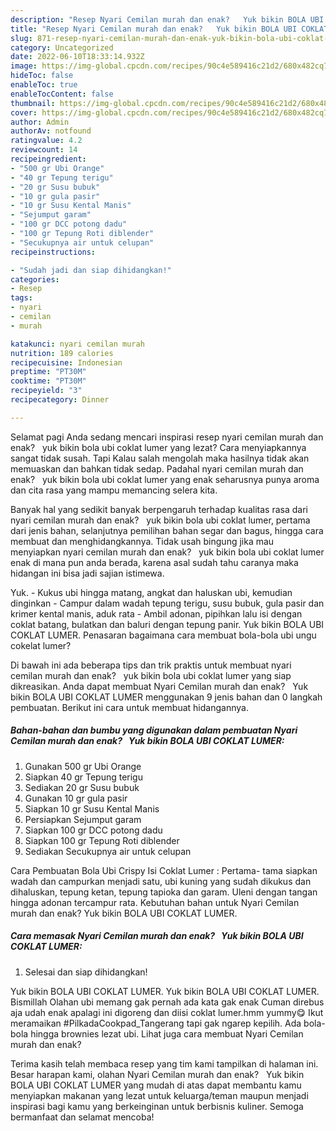 ```yaml
---
description: "Resep Nyari Cemilan murah dan enak?   Yuk bikin BOLA UBI COKLAT LUMER yang Sempurna , Bisa Manjain Lidah"
title: "Resep Nyari Cemilan murah dan enak?   Yuk bikin BOLA UBI COKLAT LUMER yang Sempurna , Bisa Manjain Lidah"
slug: 871-resep-nyari-cemilan-murah-dan-enak-yuk-bikin-bola-ubi-coklat-lumer-yang-sempurna-bisa-manjain-lidah
category: Uncategorized
date: 2022-06-10T18:33:14.932Z
image: https://img-global.cpcdn.com/recipes/90c4e589416c21d2/680x482cq70/nyari-cemilan-murah-dan-enak-yuk-bikin-bola-ubi-coklat-lumer-foto-resep-utama.jpg
hideToc: false
enableToc: true
enableTocContent: false
thumbnail: https://img-global.cpcdn.com/recipes/90c4e589416c21d2/680x482cq70/nyari-cemilan-murah-dan-enak-yuk-bikin-bola-ubi-coklat-lumer-foto-resep-utama.jpg
cover: https://img-global.cpcdn.com/recipes/90c4e589416c21d2/680x482cq70/nyari-cemilan-murah-dan-enak-yuk-bikin-bola-ubi-coklat-lumer-foto-resep-utama.jpg
author: Admin
authorAv: notfound
ratingvalue: 4.2
reviewcount: 14
recipeingredient:
- "500 gr Ubi Orange"
- "40 gr Tepung terigu"
- "20 gr Susu bubuk"
- "10 gr gula pasir"
- "10 gr Susu Kental Manis"
- "Sejumput garam"
- "100 gr DCC potong dadu"
- "100 gr Tepung Roti diblender"
- "Secukupnya air untuk celupan"
recipeinstructions:

- "Sudah jadi dan siap dihidangkan!"
categories:
- Resep
tags:
- nyari
- cemilan
- murah

katakunci: nyari cemilan murah 
nutrition: 189 calories
recipecuisine: Indonesian
preptime: "PT30M"
cooktime: "PT30M"
recipeyield: "3"
recipecategory: Dinner

---
```



Selamat pagi Anda sedang mencari inspirasi resep nyari cemilan murah dan enak?   yuk bikin bola ubi coklat lumer yang lezat? Cara menyiapkannya sangat tidak susah. Tapi Kalau salah mengolah maka hasilnya tidak akan memuaskan dan bahkan tidak sedap. Padahal nyari cemilan murah dan enak?   yuk bikin bola ubi coklat lumer yang enak seharusnya punya aroma dan cita rasa yang mampu memancing selera kita.


Banyak hal yang sedikit banyak berpengaruh terhadap kualitas rasa dari nyari cemilan murah dan enak?   yuk bikin bola ubi coklat lumer, pertama dari jenis bahan, selanjutnya pemilihan bahan segar dan bagus, hingga cara membuat dan menghidangkannya. Tidak usah bingung jika mau menyiapkan nyari cemilan murah dan enak?   yuk bikin bola ubi coklat lumer enak di mana pun anda berada, karena asal sudah tahu caranya maka hidangan ini bisa jadi sajian istimewa.

Yuk. - Kukus ubi hingga matang, angkat dan haluskan ubi, kemudian dinginkan - Campur dalam wadah tepung terigu, susu bubuk, gula pasir dan krimer kental manis, aduk rata - Ambil adonan, pipihkan lalu isi dengan coklat batang, bulatkan dan baluri dengan tepung panir. Yuk bikin BOLA UBI COKLAT LUMER. Penasaran bagaimana cara membuat bola-bola ubi ungu cokelat lumer?


Di bawah ini ada beberapa tips dan trik praktis untuk membuat nyari cemilan murah dan enak?   yuk bikin bola ubi coklat lumer yang siap dikreasikan. Anda dapat membuat Nyari Cemilan murah dan enak?   Yuk bikin BOLA UBI COKLAT LUMER menggunakan 9 jenis bahan dan 0 langkah pembuatan. Berikut ini cara untuk membuat hidangannya.

<!--inarticleads1-->

##### Bahan-bahan dan bumbu yang digunakan dalam pembuatan Nyari Cemilan murah dan enak?   Yuk bikin BOLA UBI COKLAT LUMER:

1. Gunakan 500 gr Ubi Orange
1. Siapkan 40 gr Tepung terigu
1. Sediakan 20 gr Susu bubuk
1. Gunakan 10 gr gula pasir
1. Siapkan 10 gr Susu Kental Manis
1. Persiapkan Sejumput garam
1. Siapkan 100 gr DCC potong dadu
1. Siapkan 100 gr Tepung Roti diblender
1. Sediakan Secukupnya air untuk celupan


Cara Pembuatan Bola Ubi Crispy Isi Coklat Lumer : Pertama- tama siapkan wadah dan campurkan menjadi satu, ubi kuning yang sudah dikukus dan dihaluskan, tepung ketan, tepung tapioka dan garam. Uleni dengan tangan hingga adonan tercampur rata. Kebutuhan bahan untuk Nyari Cemilan murah dan enak? Yuk bikin BOLA UBI COKLAT LUMER. 

<!--inarticleads2-->

##### Cara memasak Nyari Cemilan murah dan enak?   Yuk bikin BOLA UBI COKLAT LUMER:


1. Selesai dan siap dihidangkan!

Yuk bikin BOLA UBI COKLAT LUMER. Yuk bikin BOLA UBI COKLAT LUMER. Bismillah Olahan ubi memang gak pernah ada kata gak enak Cuman direbus aja udah enak apalagi ini digoreng dan diisi coklat lumer.hmm yummy😋 Ikut meramaikan #PilkadaCookpad_Tangerang tapi gak ngarep kepilih. Ada bola-bola hingga brownies lezat ubi. Lihat juga cara membuat Nyari Cemilan murah dan enak? 

Terima kasih telah membaca resep yang tim kami tampilkan di halaman ini. Besar harapan kami, olahan Nyari Cemilan murah dan enak?   Yuk bikin BOLA UBI COKLAT LUMER yang mudah di atas dapat membantu kamu menyiapkan makanan yang lezat untuk keluarga/teman maupun menjadi inspirasi bagi kamu yang berkeinginan untuk berbisnis kuliner. Semoga bermanfaat dan selamat mencoba!
